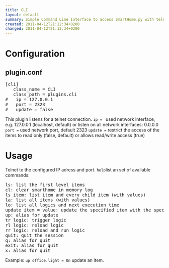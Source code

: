 ```yaml
---
title: CLI
layout: default
summary: Simple Command Line Interface to access SmartHome.py with telnet
created: 2011-04-12T21:12:34+0200
changed: 2011-04-12T21:12:34+0200
---
```


Configuration
=============

plugin.conf
-----------
<pre>
[cli]
   class_name = CLI
   class_path = plugins.cli
#   ip = 127.0.0.1
#   port = 2323
#   update = false
</pre>

This plugin listens for a telnet connection. 
<code>ip = </code> used network interface, e.g. 127.0.0.1 (localhost, default) or listen on all network interfaces: 0.0.0.0
<code>port =</code> used network port, default 2323
<code>update =</code> restrict the access of the items to read only (false, default) or allows read/write access (true)

Usage
=====

Telnet to the configured IP adress and port. 
<code>help</code>list an set of available commands:
<pre>ls: list the first level items
cl: clear smarthome in memory log
ls item: list item and every child item (with values)
la: list all items (with values)
lo: list all logics and next execution time
update item = value: update the specified item with the specified value
up: alias for update
tr logic: trigger logic
rl logic: reload logic
rr logic: reload and run logic
quit: quit the session
q: alias for quit
exit: alias for quit
x: alias for quit</pre>

Example:
<code>up office.light = On</code> update an item.
